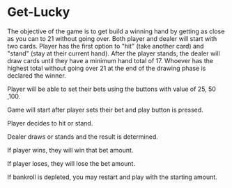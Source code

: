 # Get-Lucky
The objective of the game is to get build a winning hand by getting as close as you can to 21 without going over. Both player and dealer will start with two cards. Player has the first option to "hit" (take another card) and "stand" (stay at their current hand). After the player stands, the dealer will draw cards until they have a minimum hand total of 17. Whoever has the highest total without going over 21 at the end of the drawing phase is declared the winner. 

Player will be able to set their bets using the buttons with value of 25, 50 ,100.

Game will start after player sets their bet and play button is pressed. 

Player decides to hit or stand.

Dealer draws or stands and the result is determined.

If player wins, they will win that bet amount.

If player loses, they will lose the bet amount. 

If bankroll is depleted, you may restart and play with the starting amount. 